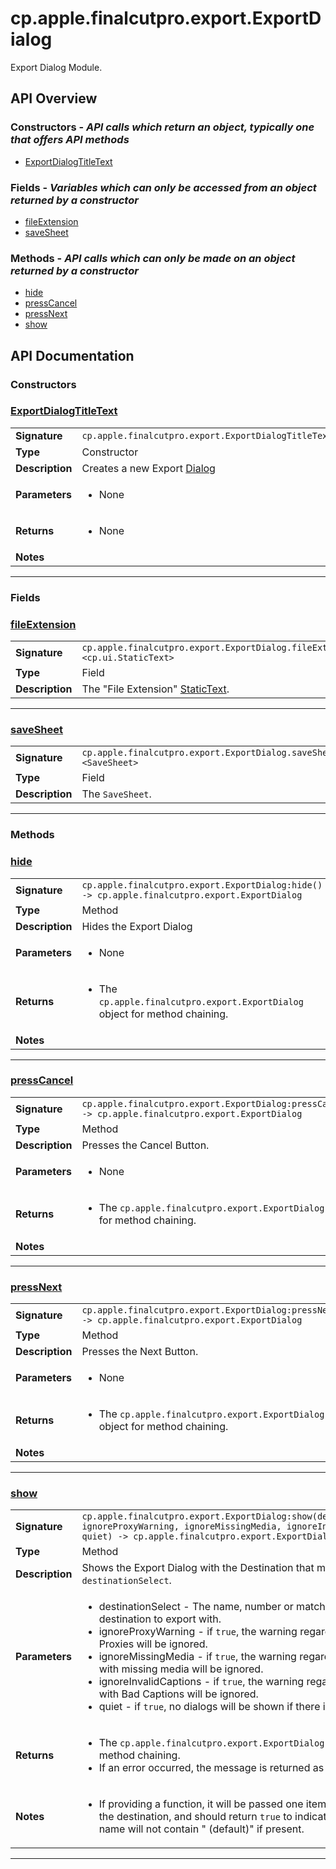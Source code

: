# cp.apple.finalcutpro.export.ExportDialog

Export Dialog Module.

## API Overview
### **Constructors** - _API calls which return an object, typically one that offers API methods_
 * [ExportDialogTitleText](#exportdialogtitletext)

### **Fields** - _Variables which can only be accessed from an object returned by a constructor_
 * [fileExtension](#fileextension)
 * [saveSheet](#savesheet)

### **Methods** - _API calls which can only be made on an object returned by a constructor_
 * [hide](#hide)
 * [pressCancel](#presscancel)
 * [pressNext](#pressnext)
 * [show](#show)


## API Documentation

### Constructors


### [ExportDialogTitleText](#exportdialogtitletext)

|                                             |                                                                                     |
| --------------------------------------------|-------------------------------------------------------------------------------------|
| **Signature**                               | `cp.apple.finalcutpro.export.ExportDialogTitleText(parent)`                                                                    |
| **Type**                                    | Constructor                                                                     |
| **Description**                             | Creates a new Export [Dialog](cp.ui.Dialog.md)                                                                     |
| **Parameters**                              | <ul><li>None</li></ul> |
| **Returns**                                 | <ul><li>None</li></ul>          |
| **Notes**                                   | <ul></ul>                |

---
### Fields


### [fileExtension](#fileextension)

|                                             |                                                                                     |
| --------------------------------------------|-------------------------------------------------------------------------------------|
| **Signature**                               | `cp.apple.finalcutpro.export.ExportDialog.fileExtension <cp.ui.StaticText>`                                                                    |
| **Type**                                    | Field                                                                     |
| **Description**                             | The "File Extension" [StaticText](cp.ui.StaticText.md).                                                                     |

---

### [saveSheet](#savesheet)

|                                             |                                                                                     |
| --------------------------------------------|-------------------------------------------------------------------------------------|
| **Signature**                               | `cp.apple.finalcutpro.export.ExportDialog.saveSheet <SaveSheet>`                                                                    |
| **Type**                                    | Field                                                                     |
| **Description**                             | The `SaveSheet`.                                                                     |

---
### Methods


### [hide](#hide)

|                                             |                                                                                     |
| --------------------------------------------|-------------------------------------------------------------------------------------|
| **Signature**                               | `cp.apple.finalcutpro.export.ExportDialog:hide() -> cp.apple.finalcutpro.export.ExportDialog`                                                                    |
| **Type**                                    | Method                                                                     |
| **Description**                             | Hides the Export Dialog                                                                     |
| **Parameters**                              | <ul><li>None</li></ul> |
| **Returns**                                 | <ul><li>The `cp.apple.finalcutpro.export.ExportDialog` object for method chaining.</li></ul>          |
| **Notes**                                   | <ul></ul>                |

---

### [pressCancel](#presscancel)

|                                             |                                                                                     |
| --------------------------------------------|-------------------------------------------------------------------------------------|
| **Signature**                               | `cp.apple.finalcutpro.export.ExportDialog:pressCancel() -> cp.apple.finalcutpro.export.ExportDialog`                                                                    |
| **Type**                                    | Method                                                                     |
| **Description**                             | Presses the Cancel Button.                                                                     |
| **Parameters**                              | <ul><li>None</li></ul> |
| **Returns**                                 | <ul><li>The `cp.apple.finalcutpro.export.ExportDialog` object for method chaining.</li></ul>          |
| **Notes**                                   | <ul></ul>                |

---

### [pressNext](#pressnext)

|                                             |                                                                                     |
| --------------------------------------------|-------------------------------------------------------------------------------------|
| **Signature**                               | `cp.apple.finalcutpro.export.ExportDialog:pressNext() -> cp.apple.finalcutpro.export.ExportDialog`                                                                    |
| **Type**                                    | Method                                                                     |
| **Description**                             | Presses the Next Button.                                                                     |
| **Parameters**                              | <ul><li>None</li></ul> |
| **Returns**                                 | <ul><li>The `cp.apple.finalcutpro.export.ExportDialog` object for method chaining.</li></ul>          |
| **Notes**                                   | <ul></ul>                |

---

### [show](#show)

|                                             |                                                                                     |
| --------------------------------------------|-------------------------------------------------------------------------------------|
| **Signature**                               | `cp.apple.finalcutpro.export.ExportDialog:show(destinationSelect, ignoreProxyWarning, ignoreMissingMedia, ignoreInvalidCaptions, quiet) -> cp.apple.finalcutpro.export.ExportDialog, string`                                                                    |
| **Type**                                    | Method                                                                     |
| **Description**                             | Shows the Export Dialog with the Destination that matches the `destinationSelect`.                                                                     |
| **Parameters**                              | <ul><li>destinationSelect        - The name, number or match function of the destination to export with.</li><li>ignoreProxyWarning       - if `true`, the warning regarding exporting Proxies will be ignored.</li><li>ignoreMissingMedia       - if `true`, the warning regarding exporting with missing media will be ignored.</li><li>ignoreInvalidCaptions    - if `true`, the warning regarding exporting with Bad Captions will be ignored.</li><li>quiet                    - if `true`, no dialogs will be shown if there is an error.</li></ul> |
| **Returns**                                 | <ul><li>The `cp.apple.finalcutpro.export.ExportDialog` object for method chaining.</li><li>If an error occurred, the message is returned as the second value</li></ul>          |
| **Notes**                                   | <ul><li>If providing a function, it will be passed one item - the name of the destination, and should return `true` to indicate a match. The name will not contain " (default)" if present.</li></ul>                |

---
